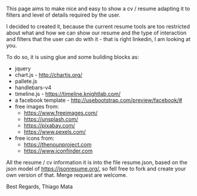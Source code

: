 This page aims to make nice and easy to show a cv / resume adapting it to filters and level of details required by the user.

I decided to created it, because the current resume tools are too restricted about what and how we can show our resume and the type of interaction and filters that the user can do with it - that is right linkedin, I am looking at you.

To do so, it is using glue and some building blocks as:

* jquery
* chart.js - http://chartjs.org/
* pallete.js
* handlebars-v4
* timeline.js - https://timeline.knightlab.com/
* a facebook template - http://usebootstrap.com/preview/facebook/#
* free images from:
  - https://www.freeimages.com/
  - https://unsplash.com/
  - https://pixabay.com/
  - https://www.pexels.com/
* free icons from:
  - https://thenounproject.com
  - https://www.iconfinder.com

All the resume / cv information it is into the file resume.json, based on the json model of https://jsonresume.org/, so fell free to fork and create your own version of that. Merge request are welcome.

Best Regards,
Thiago Mata
